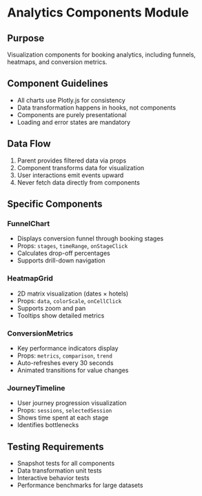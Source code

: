 # Analytics Components Module

## Purpose
Visualization components for booking analytics, including funnels, heatmaps, and conversion metrics.

## Component Guidelines
- All charts use Plotly.js for consistency
- Data transformation happens in hooks, not components
- Components are purely presentational
- Loading and error states are mandatory

## Data Flow
1. Parent provides filtered data via props
2. Component transforms data for visualization
3. User interactions emit events upward
4. Never fetch data directly from components

## Specific Components

### FunnelChart
- Displays conversion funnel through booking stages
- Props: `stages`, `timeRange`, `onStageClick`
- Calculates drop-off percentages
- Supports drill-down navigation

### HeatmapGrid
- 2D matrix visualization (dates × hotels)
- Props: `data`, `colorScale`, `onCellClick`
- Supports zoom and pan
- Tooltips show detailed metrics

### ConversionMetrics
- Key performance indicators display
- Props: `metrics`, `comparison`, `trend`
- Auto-refreshes every 30 seconds
- Animated transitions for value changes

### JourneyTimeline
- User journey progression visualization
- Props: `sessions`, `selectedSession`
- Shows time spent at each stage
- Identifies bottlenecks

## Testing Requirements
- Snapshot tests for all components
- Data transformation unit tests
- Interactive behavior tests
- Performance benchmarks for large datasets